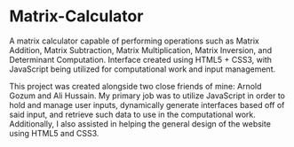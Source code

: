 # Matrix-Calculator
A matrix calculator capable of performing operations such as Matrix Addition, Matrix Subtraction, Matrix Multiplication, Matrix Inversion, and Determinant Computation. Interface created using HTML5 + CSS3, with JavaScript being utilized for computational work and input management.

This project was created alongside two close friends of mine: Arnold Gozum and Ali Hussain. My primary job was to utilize JavaScript in order to hold and manage user inputs, dynamically generate interfaces based off of said input, and retrieve such data to use in the computational work. Additionally, I also assisted in helping the general design of the website using HTML5 and CSS3.
